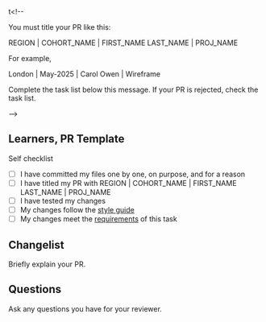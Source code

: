 t<!--

You must title your PR like this:

REGION | COHORT_NAME | FIRST_NAME LAST_NAME | PROJ_NAME

For example,

London | May-2025 | Carol Owen | Wireframe

Complete the task list below this message.
If your PR is rejected, check the task list.

-->

## Learners, PR Template

Self checklist

- [ ] I have committed my files one by one, on purpose, and for a reason
- [ ] I have titled my PR with REGION | COHORT_NAME | FIRST_NAME LAST_NAME | PROJ_NAME
- [ ] I have tested my changes
- [ ] My changes follow the [style guide](https://curriculum.codeyourfuture.io/guides/reviewing/style-guide/)
- [ ] My changes meet the [requirements](./README.md) of this task

## Changelist

Briefly explain your PR.

## Questions

Ask any questions you have for your reviewer.
